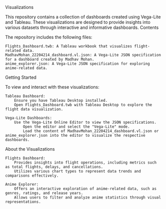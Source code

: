 Visualizations

This repository contains a collection of dashboards created using Vega-Lite and Tableau. These visualizations are designed to provide insights into various datasets through interactive and informative dashboards.
Contents

The repository includes the following files:

    Flights_Dashboard.twb: A Tableau workbook that visualizes flight-related data.
    MadhavMohan_22204214_dashboard.vl.json: A Vega-Lite JSON specification for a dashboard created by Madhav Mohan.
    anime_explorer.json: A Vega-Lite JSON specification for exploring anime-related data.

Getting Started

To view and interact with these visualizations:

    Tableau Dashboard:
        Ensure you have Tableau Desktop installed.
        Open Flights_Dashboard.twb with Tableau Desktop to explore the flight data visualization.

    Vega-Lite Dashboards:
        Use the Vega-Lite Online Editor to view the JSON specifications.
            Open the editor and select the "Vega-Lite" mode.
            Load the content of MadhavMohan_22204214_dashboard.vl.json or anime_explorer.json into the editor to visualize the respective dashboards.

About the Visualizations

    Flights Dashboard:
        Provides insights into flight operations, including metrics such as total flights, delays, and cancellations.
        Utilizes various chart types to represent data trends and comparisons effectively.

    Anime Explorer:
        Offers an interactive exploration of anime-related data, such as genres, ratings, and release years.
        Allows users to filter and analyze anime statistics through visual representations.
